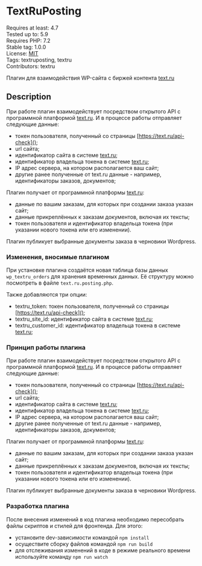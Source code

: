 # TextRuPosting

Requires at least: 4.7  
Tested up to: 5.9  
Requires PHP: 7.2  
Stable tag: 1.0.0  
License: [MIT](LICENSE)  
Tags: textruposting, textru  
Contributors: textru  

Плагин для взаимодействия WP-сайта с биржей контента [text.ru](https://text.ru) 

## Description
При работе плагин взаимодействует посредством открытого API с программной платформой [text.ru](https://text.ru).
И в процессе работы отправляет следующие данные:
- токен пользователя, полученный со страницы [https://text.ru/api-check]();
- url сайта;
- идентификатор сайта в системе [text.ru](https://text.ru);
- идентификатор владельца токена в системе [text.ru](https://text.ru);
- IP адрес сервера, на котором располагается ваш сайт;
- другие ранее полученные от text.ru данные - например, идентификаторы заказов, документов;

Плагин получает от программной платформы [text.ru](https://text.ru):
- данные по вашим заказам, для которых при создании заказа указан сайт;
- данные прикреплённых к заказам документов, включая их тексты;
- токен пользователя и идентификатор владельца токена (при указании нового токена или его изменении).

Плагин публикует выбранные документы заказа в черновики Wordpress.

### Изменения, вносимые плагином
При установке плагина создаётся новая таблица базы данных ```wp_textru_orders``` для хранения временных данных.
Её структуру можно посмотреть в файле ```text.ru.posting.php```.

Также добавляются три опции:
- textru_token: токен пользователя, полученный со страницы [https://text.ru/api-check]();
- textru_site_id: идентификатор сайта в системе [text.ru](https://text.ru);
- textru_customer_id: идентификатор владельца токена в системе [text.ru](https://text.ru);

### Принцип работы плагина
При работе плагин взаимодействует посредством открытого API с программной платформой [text.ru](https://text.ru).
И в процессе работы отправляет следующие данные:
- токен пользователя, полученный со страницы [https://text.ru/api-check]();
- url сайта;
- идентификатор сайта в системе [text.ru](https://text.ru);
- идентификатор владельца токена в системе [text.ru](https://text.ru);
- IP адрес сервера, на котором располагается ваш сайт;
- другие ранее полученные от text.ru данные - например, идентификаторы заказов, документов;

Плагин получает от программной платформы [text.ru](https://text.ru):
- данные по вашим заказам, для которых при создании заказа указан сайт;
- данные прикреплённых к заказам документов, включая их тексты;
- токен пользователя и идентификатор владельца токена (при указании нового токена или его изменении).

Плагин публикует выбранные документы заказа в черновики Wordpress.

### Разработка плагина
После внесения изменений в код плагина необходимо пересобрать файлы скриптов и стилей для фронтенда.
Для этого:
- установите dev-зависимости командой ```npm install```
- осуществите сборку файлов командой ```npm run build```
- для отслеживания изменений в коде в режиме реального времени используйте команду ```npm run watch```